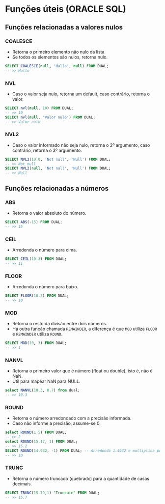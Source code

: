 # Funções úteis (ORACLE SQL)

## Funções relacionadas a valores nulos

### COALESCE

*   Retorna o primeiro elemento não nulo da lista.
*   Se todos os elementos são nulos, retorna nulo.

```sql
SELECT COALESCE(null, 'Hallo', null) FROM DUAL;
-- >> Hallo
```

### NVL

*   Caso o valor seja nulo, retorna um default, caso contrário, retorna o valor.

```sql
SELECT nvl(null, 10) FROM DUAL;
-- >> 10
SELECT nvl(null, 'Valor nulo') FROM DUAL;
-- >> Valor nulo
```

### NVL2

*   Caso o valor informado não seja nulo, retorna o 2º argumento, caso contrário, retorna o 3º argumento.

```sql
SELECT NVL2(10.0, 'Not null', 'Null') FROM DUAL;
-- >> Not null
SELECT NVL2(null, 'Not null', 'Null') FROM DUAL;
-- >> Null
```

## Funções relacionadas a números

### ABS

*   Retorna o valor absoluto do número.

```sql
SELECT ABS(-15) FROM DUAL;
-- >> 15
```

### CEIL

*   Arredonda o número para cima.

```sql
SELECT CEIL(10.3) FROM DUAL;
-- >> 11
```

### FLOOR

*   Arredonda o número para baixo.

```sql
SELECT FLOOR(10.3) FROM DUAL;
-- >> 10
```

### MOD

*   Retorna o resto da divisão entre dois números.
*   Há outra função chamada `REMAINDER`, a diferença é que `MOD` utiliza `FLOOR` e `REMAINDER` utiliza `ROUND`.

```sql
SELECT MOD(10, 3) FROM DUAL;
-- >> 1
```

### NANVL

*   Retorna o primeiro valor que é número (float ou double), isto é, não é NaN.
*   Útil para mapear NaN para NULL.

```sql
select NANVL(10.3, 0.7) from dual;
-- >> 10.3
```

### ROUND

*   Retorna o número arredondado com a precisão informada.
*   Caso não informe a precisão, assume-se 0.

```sql
select ROUND(1.5) FROM DUAL;
-- >> 2
select ROUND(15.17, 1) FROM DUAL;
-- >> 15.2
SELECT ROUND(14.932, -1) FROM DUAL; -- Arredonda 1.4932 e multiplica por 10
-- >> 10
```

### TRUNC

*   Retorna o número truncado (quebrado) para a quantidade de casas decimais.

```sql
SELECT TRUNC(15.79,1) "Truncate" FROM DUAL;
-- >> 15.7
```
